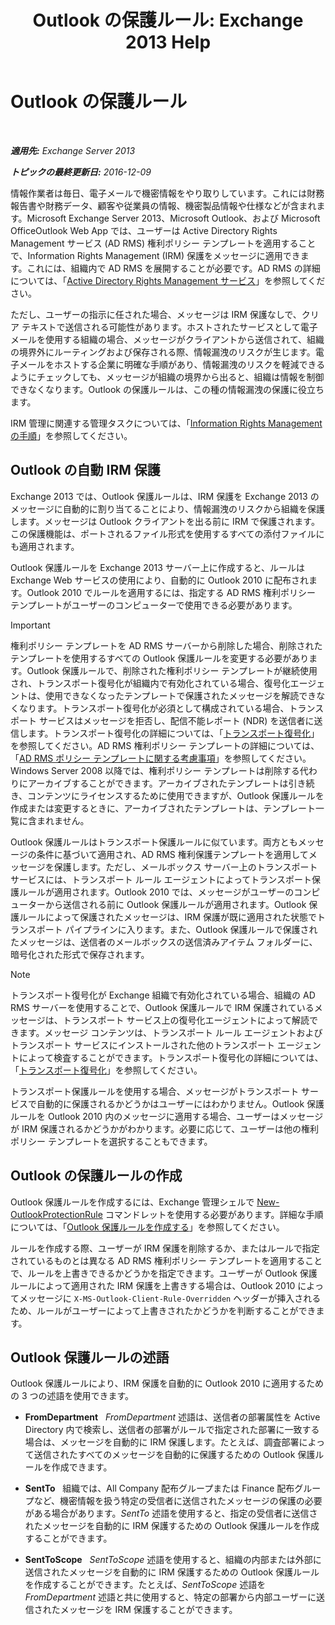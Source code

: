 ﻿---
title: 'Outlook の保護ルール: Exchange 2013 Help'
TOCTitle: Outlook の保護ルール
ms:assetid: bd7d0ad7-1f8e-46da-a74b-58c58f3eff93
ms:mtpsurl: https://technet.microsoft.com/ja-jp/library/Dd638178(v=EXCHG.150)
ms:contentKeyID: 49896446
ms.date: 04/24/2018
mtps_version: v=EXCHG.150
ms.translationtype: HT
---

# Outlook の保護ルール

 

_**適用先:** Exchange Server 2013_

_**トピックの最終更新日:** 2016-12-09_

情報作業者は毎日、電子メールで機密情報をやり取りしています。これには財務報告書や財務データ、顧客や従業員の情報、機密製品情報や仕様などが含まれます。Microsoft Exchange Server 2013、Microsoft Outlook、および Microsoft OfficeOutlook Web App では、ユーザーは Active Directory Rights Management サービス (AD RMS) 権利ポリシー テンプレートを適用することで、Information Rights Management (IRM) 保護をメッセージに適用できます。これには、組織内で AD RMS を展開することが必要です。AD RMS の詳細については、「[Active Directory Rights Management サービス](https://go.microsoft.com/fwlink/p/?linkid=129823)」を参照してください。

ただし、ユーザーの指示に任された場合、メッセージは IRM 保護なしで、クリア テキストで送信される可能性があります。ホストされたサービスとして電子メールを使用する組織の場合、メッセージがクライアントから送信されて、組織の境界外にルーティングおよび保存される際、情報漏洩のリスクが生じます。電子メールをホストする企業に明確な手順があり、情報漏洩のリスクを軽減できるようにチェックしても、メッセージが組織の境界から出ると、組織は情報を制御できなくなります。Outlook の保護ルールは、この種の情報漏洩の保護に役立ちます。

IRM 管理に関連する管理タスクについては、「[Information Rights Management の手順](information-rights-management-procedures-exchange-2013-help.md)」を参照してください。

## Outlook の自動 IRM 保護

Exchange 2013 では、Outlook 保護ルールは、IRM 保護を Exchange 2013 のメッセージに自動的に割り当てることにより、情報漏洩のリスクから組織を保護します。メッセージは Outlook クライアントを出る前に IRM で保護されます。この保護機能は、ポートされるファイル形式を使用するすべての添付ファイルにも適用されます。

Outlook 保護ルールを Exchange 2013 サーバー上に作成すると、ルールは Exchange Web サービスの使用により、自動的に Outlook 2010 に配布されます。Outlook 2010 でルールを適用するには、指定する AD RMS 権利ポリシー テンプレートがユーザーのコンピューターで使用できる必要があります。


> [!IMPORTANT]
> 権利ポリシー テンプレートを AD RMS サーバーから削除した場合、削除されたテンプレートを使用するすべての Outlook 保護ルールを変更する必要があります。Outlook 保護ルールで、削除された権利ポリシー テンプレートが継続使用され、トランスポート復号化が組織内で有効化されている場合、復号化エージェントは、使用できなくなったテンプレートで保護されたメッセージを解読できなくなります。トランスポート復号化が必須として構成されている場合、トランスポート サービスはメッセージを拒否し、配信不能レポート (NDR) を送信者に送信します。トランスポート復号化の詳細については、「<A href="transport-decryption-exchange-2013-help.md">トランスポート復号化</A>」を参照してください。AD&nbsp;RMS 権利ポリシー テンプレートの詳細については、「<A href="https://go.microsoft.com/fwlink/p/?linkid=179455">AD RMS ポリシー テンプレートに関する考慮事項</A>」を参照してください。<BR>Windows Server 2008 以降では、権利ポリシー テンプレートは削除する代わりにアーカイブすることができます。アーカイブされたテンプレートは引き続き、コンテンツにライセンスするために使用できますが、Outlook 保護ルールを作成または変更するときに、アーカイブされたテンプレートは、テンプレート一覧に含まれません。



Outlook 保護ルールはトランスポート保護ルールに似ています。両方ともメッセージの条件に基づいて適用され、AD RMS 権利保護テンプレートを適用してメッセージを保護します。ただし、メールボックス サーバー上のトランスポート サービスには、トランスポート ルール エージェントによってトランスポート保護ルールが適用されます。Outlook 2010 では、メッセージがユーザーのコンピューターから送信される前に Outlook 保護ルールが適用されます。Outlook 保護ルールによって保護されたメッセージは、IRM 保護が既に適用された状態でトランスポート パイプラインに入ります。また、Outlook 保護ルールで保護されたメッセージは、送信者のメールボックスの送信済みアイテム フォルダーに、暗号化された形式で保存されます。


> [!NOTE]
> トランスポート復号化が Exchange 組織で有効化されている場合、組織の AD RMS サーバーを使用することで、Outlook 保護ルールで IRM 保護されているメッセージは、トランスポート サービス上の復号化エージェントによって解読できます。メッセージ コンテンツは、トランスポート ルール エージェントおよびトランスポート サービスにインストールされた他のトランスポート エージェントによって検査することができます。トランスポート復号化の詳細については、「<A href="transport-decryption-exchange-2013-help.md">トランスポート復号化</A>」を参照してください。



トランスポート保護ルールを使用する場合、メッセージがトランスポート サービスで自動的に保護されるかどうかはユーザーにはわかりません。Outlook 保護ルールを Outlook 2010 内のメッセージに適用する場合、ユーザーはメッセージが IRM 保護されるかどうかがわかります。必要に応じて、ユーザーは他の権利ポリシー テンプレートを選択することもできます。

## Outlook の保護ルールの作成

Outlook 保護ルールを作成するには、Exchange 管理シェルで [New-OutlookProtectionRule](https://technet.microsoft.com/ja-jp/library/dd298182\(v=exchg.150\)) コマンドレットを使用する必要があります。詳細な手順については、「[Outlook 保護ルールを作成する](create-an-outlook-protection-rule-exchange-2013-help.md)」を参照してください。

ルールを作成する際、ユーザーが IRM 保護を削除するか、またはルールで指定されているものとは異なる AD RMS 権利ポリシー テンプレートを適用することで、ルールを上書きできるかどうかを指定できます。ユーザーが Outlook 保護ルールによって適用された IRM 保護を上書きする場合は、Outlook 2010 によってメッセージに `X-MS-Outlook-Client-Rule-Overridden` ヘッダーが挿入されるため、ルールがユーザーによって上書きされたかどうかを判断することができます。

## Outlook 保護ルールの述語

Outlook 保護ルールにより、IRM 保護を自動的に Outlook 2010 に適用するための 3 つの述語を使用できます。

  - **FromDepartment**   *FromDepartment* 述語は、送信者の部署属性を Active Directory 内で検索し、送信者の部署がルールで指定された部署に一致する場合は、メッセージを自動的に IRM 保護します。たとえば、調査部署によって送信されたすべてのメッセージを自動的に保護するための Outlook 保護ルールを作成できます。

  - **SentTo**   組織では、All Company 配布グループまたは Finance 配布グループなど、機密情報を扱う特定の受信者に送信されたメッセージの保護の必要がある場合があります。*SentTo* 述語を使用すると、指定の受信者に送信されたメッセージを自動的に IRM 保護するための Outlook 保護ルールを作成することができます。

  - **SentToScope**   *SentToScope* 述語を使用すると、組織の内部または外部に送信されたメッセージを自動的に IRM 保護するための Outlook 保護ルールを作成することができます。たとえば、*SentToScope* 述語を *FromDepartment* 述語と共に使用すると、特定の部署から内部ユーザーに送信されたメッセージを IRM 保護することができます。

